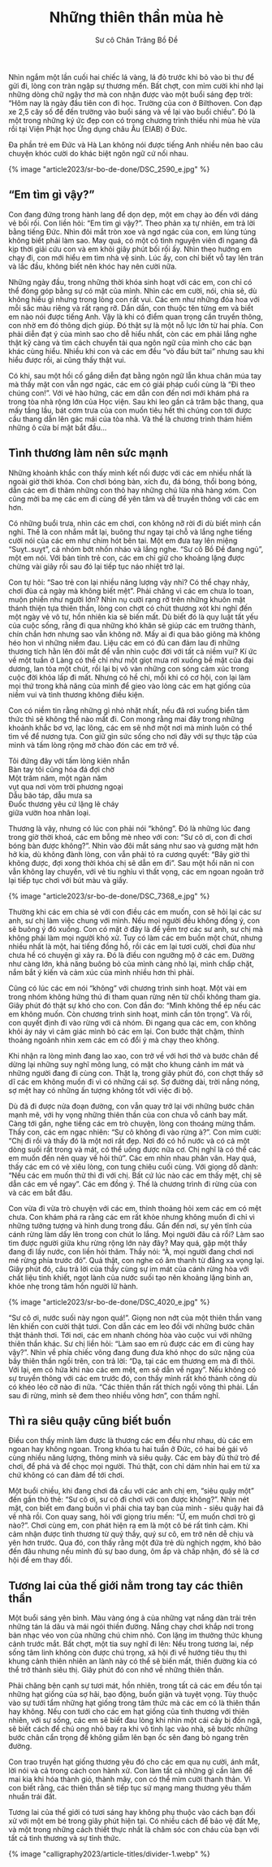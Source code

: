 ﻿---
title: Những thiên thần mùa hè
author: Sư cô Chân Trăng Bồ Đề
---

Nhìn ngắm một lần cuối hai chiếc lá vàng, lá đỏ trước khi bỏ vào bì thư để gửi đi, lòng con tràn ngập sự thương mến. Bất chợt, con mỉm cười khi nhớ lại những dòng chữ ngây thơ mà con nhận được vào một buổi sáng đẹp trời: “Hôm nay là ngày đầu tiên con đi học. Trường của con ở Bilthoven. Con đạp xe 2,5 cây số để đến trường vào buổi sáng và về lại vào buổi chiều”. Đó là một trong những ký ức đẹp con có trong chương trình thiếu nhi mùa hè vừa rồi tại Viện Phật học Ứng dụng châu Âu (EIAB) ở Đức.

Đa phần trẻ em Đức và Hà Lan không nói được tiếng Anh nhiều nên bao câu chuyện khóc cười do khác biệt ngôn ngữ cứ nối nhau.

{% image "article2023/sr-bo-de-done/DSC_2590_e.jpg" %}

## “Em tìm gì vậy?”

Con đang đứng trong hành lang để dọn dẹp, một em chạy ào đến với dáng vẻ bối rối. Con liền hỏi: “Em tìm gì vậy?”. Theo phản xạ tự nhiên, em trả lời bằng tiếng Đức. Nhìn đôi mắt tròn xoe và ngơ ngác của con, em lúng túng không biết phải làm sao. May quá, có một cô tình nguyện viên đi ngang đã kịp thời giải cứu con và em khỏi giây phút bối rối ấy. Nhìn theo hướng em chạy đi, con mới hiểu em tìm nhà vệ sinh. Lúc ấy, con chỉ biết vỗ tay lên trán và lắc đầu, không biết nên khóc hay nên cười nữa.

Những ngày đầu, trong những thời khóa sinh hoạt với các em, con chỉ có thể đóng góp bằng sự có mặt của mình. Nhìn các em cười, nói, chia sẻ, dù không hiểu gì nhưng trong lòng con rất vui. Các em như những đóa hoa với mỗi sắc màu riêng và rất rạng rỡ. Dần dần, con thuộc tên từng em và biết em nào nói được tiếng Anh. Vậy là khi có điểm quan trọng cần truyền thông, con nhờ em đó thông dịch giúp. Đó thật sự là một nỗ lực lớn từ hai phía. Con phải diễn đạt ý của mình sao cho dễ hiểu nhất, còn các em phải lắng nghe thật kỹ càng và tìm cách chuyển tải qua ngôn ngữ của mình cho các bạn khác cùng hiểu. Nhiều khi con và các em đều “vò đầu bứt tai” nhưng sau khi hiểu được rồi, ai cũng thấy thật vui. 

Có khi, sau một hồi cố gắng diễn đạt bằng ngôn ngữ lẫn khua chân múa tay mà thấy mặt con vẫn ngơ ngác, các em có giải pháp cuối cùng là “Đi theo chúng con!”. Với vẻ hào hứng, các em dẫn con đến nơi mới khám phá ra trong tòa nhà rộng lớn của Học viện. Sau khi leo gần cả trăm bậc thang, qua mấy tầng lầu, bát cơm trưa của con muốn tiêu hết thì chúng con tới được cầu thang dẫn lên gác mái của tòa nhà. Và thế là chương trình thám hiểm những ô cửa bí mật bắt đầu…

## Tình thương làm nên sức mạnh

Những khoảnh khắc con thấy mình kết nối được với các em nhiều nhất là ngoài giờ thời khóa. Con chơi bóng bàn, xích đu, đá bóng, thổi bong bóng, dẫn các em đi thăm những con thỏ hay những chú lừa nhà hàng xóm. Con cũng mời ba mẹ các em đi cùng để yên tâm và dễ truyền thông với các em hơn. 

Có những buổi trưa, nhìn các em chơi, con không nỡ rời đi dù biết mình cần nghỉ. Thế là con nhắm mắt lại, buông thư ngay tại chỗ và lắng nghe tiếng cười nói của các em như chim hót bên tai. Một em đưa tay lên miệng “Suỵt..suỵt”, cả nhóm bớt nhốn nháo và lắng nghe. “Sư cô Bồ Đề đang ngủ”, một em nói. Với bản tính trẻ con, các em chỉ giữ cho khoảng lặng được chừng vài giây rồi sau đó lại tiếp tục náo nhiệt trở lại. 

Con tự hỏi: “Sao trẻ con lại nhiều năng lượng vậy nhỉ? Có thể chạy nhảy, chơi đùa cả ngày mà không biết mệt”. Phải chăng vì các em chưa lo toan, muộn phiền như người lớn? Nhìn nụ cười rạng rỡ trên những khuôn mặt thánh thiện tựa thiên thần, lòng con chợt có chút thương xót khi nghĩ đến một ngày vẻ vô tư, hồn nhiên kia sẽ biến mất. Dù biết đó là quy luật tất yếu của cuộc sống, rằng đi qua những khó khăn sẽ giúp các em trưởng thành, chín chắn hơn nhưng sao vẫn không nỡ. Mấy ai đi qua bão giông mà không héo hon vì những niềm đau. Liệu các em có đủ can đảm lau đi những thương tích hằn lên đôi mắt để vẫn nhìn cuộc đời với tất cả niềm vui? Kí ức về một tuần ở Làng có thể chỉ như một giọt mưa rơi xuống bề mặt của đại dương, lan tỏa một chút, rồi lại bị vô vàn những con sóng cảm xúc trong cuộc đời khỏa lấp đi mất. Nhưng có hề chi, mỗi khi có cơ hội, con lại làm mọi thứ trong khả năng của mình để gieo vào lòng các em hạt giống của niềm vui và tình thương không điều kiện. 

Con có niềm tin rằng những gì nhỏ nhặt nhất, nếu đã rơi xuống biển tâm thức thì sẽ không thể nào mất đi. Con mong rằng mai đây trong những khoảnh khắc bơ vơ, lạc lõng, các em sẽ nhớ một nơi mà mình luôn có thể tìm về để nương tựa. Con giữ gìn sức sống cho nơi đây với sự thực tập của mình và tấm lòng rộng mở chào đón các em trở về.

<div class="verse"><p>Tôi đứng đây với tấm lòng kiên nhẫn<br/>
Bàn tay tôi cũng hóa đá đợi chờ<br/>
Một trăm năm, một ngàn năm<br/>
vụt qua nơi vòm trời phương ngoại<br/>
Dẫu bão táp, dẫu mưa sa<br/>
Đuốc thương yêu cứ lặng lẽ cháy<br/>
giữa vườn hoa nhân loại.</p></div>

Thương là vậy, nhưng có lúc con phải nói “không”. Đó là những lúc đang trong giờ thời khoá, các em bỗng mè nheo với con: “Sư cô ơi, con đi chơi bóng bàn được không?”. Nhìn vào đôi mắt sáng như sao và gương mặt hớn hở kia, dù không đành lòng, con vẫn phải tỏ ra cương quyết: “Bây giờ thì không được, đợi xong thời khóa chị sẽ dẫn em đi”. Sau một hồi năn nỉ con vẫn không lay chuyển, với vẻ tiu nghỉu vì thất vọng, các em ngoan ngoãn trở lại tiếp tục chơi với bút màu và giấy. 

{% image "article2023/sr-bo-de-done/DSC_7368_e.jpg" %}

Thường khi các em chia sẻ với con điều các em muốn, con sẽ hỏi lại các sư anh, sư chị làm việc chung với mình. Nếu mọi người đều không đồng ý, con sẽ buông ý đó xuống. Con có mặt ở đây là để yểm trợ các sư anh, sư chị mà không phải làm mọi người khó xử. Tuy có làm các em buồn một chút, nhưng nhiều nhất là một, hai tiếng đồng hồ, rồi các em lại tươi cười, chơi đùa như chưa hề có chuyện gì xảy ra. Đó là điều con ngưỡng mộ ở các em. Dường như càng lớn, khả năng buông bỏ của mình càng nhỏ lại, mình chấp chặt, nắm bắt ý kiến và cảm xúc của mình nhiều hơn thì phải. 

Cũng có lúc các em nói “không” với chương trình sinh hoạt. Một vài em trong nhóm không hứng thú đi tham quan rừng nên từ chối không tham gia. Giây phút đó thật sự khó cho con. Con đắn đo: “Mình không thể ép nếu các em không muốn. Còn chương trình sinh hoạt, mình cần tôn trọng”. Và rồi, con quyết định đi vào rừng với cả nhóm. Đi ngang qua các em, con không khỏi áy náy vì cảm giác mình bỏ các em lại. Con bước thật chậm, thỉnh thoảng ngoảnh nhìn xem các em có đổi ý mà chạy theo không. 

Khi nhận ra lòng mình đang lao xao, con trở về với hơi thở và bước chân để dừng lại những suy nghĩ mông lung, có mặt cho khung cảnh im mát và những người đang đi cùng con. Thật lạ, trong giây phút đó, con chợt thấy sở dĩ các em không muốn đi vì có những cái sợ. Sợ đường dài, trời nắng nóng, sợ mệt hay có những ấn tượng không tốt với việc đi bộ. 

Dù đã đi được nửa đoạn đường, con vẫn quay trở lại với những bước chân mạnh mẽ, với hy vọng những thiên thần của con chưa vỗ cánh bay mất. Càng tới gần, nghe tiếng các em trò chuyện, lòng con thoáng mừng thầm. Thấy con, các em ngạc nhiên: “Sư cô không đi vào rừng à?”. Con mỉm cười: “Chị đi rồi và thấy đó là một nơi rất đẹp. Nơi đó có hồ nước và có cả một dòng suối rất trong và mát, có thể uống được nữa cơ. Chị nghĩ là có thể các em muốn đến nên quay về hỏi thử”. Các em nhìn nhau phân vân. Hay quá, thấy các em có vẻ xiêu lòng, con tung chiêu cuối cùng. Với giọng dỗ dành: “Nếu các em muốn thử thì đi với chị. Bất cứ lúc nào các em thấy mệt, chị sẽ dẫn các em về ngay”. Các em đồng ý. Thế là chương trình đi rừng của con và các em bắt đầu. 

Con vừa đi vừa trò chuyện với các em, thỉnh thoảng hỏi xem các em có mệt chưa. Con khám phá ra rằng các em rất khỏe nhưng không muốn đi chỉ vì những tưởng tượng và hình dung trong đầu. Gần đến nơi, sự yên tĩnh của cánh rừng làm dấy lên trong con chút lo lắng. Mọi người đâu cả rồi? Làm sao tìm được người giữa khu rừng rộng lớn này đây? May quá, gặp một thầy đang đi lấy nước, con liền hỏi thăm. Thầy nói: “À, mọi người đang chơi nơi mé rừng phía trước đó”. Quả thật, con nghe có âm thanh từ đằng xa vọng lại. Giây phút đó, câu trả lời của thầy cùng sự im mát của cánh rừng hòa với chất liệu tinh khiết, ngọt lành của nước suối tạo nên khoảng lặng bình an, khỏe nhẹ trong tâm hồn người lữ hành. 

{% image "article2023/sr-bo-de-done/DSC_4020_e.jpg" %}

“Sư cô ơi, nước suối này ngon quá!”. Giọng non nớt của một thiên thần vang lên khiến con cười thật tươi. Con dẫn các em leo đồi với những bước chân thật thảnh thơi. Tới nơi, các em nhanh chóng hòa vào cuộc vui với những thiên thần khác. Sư chị liền hỏi: “Làm sao em rủ được các em đi cùng hay vậy?”. Nhìn về phía chiếc võng đang đung đưa khó nhọc do sức nặng của bầy thiên thần ngồi trên, con trả lời: “Dạ, tại các em thương em mà đi thôi. Với lại, em có hứa khi nào các em mệt, em sẽ dẫn về ngay”. Nếu không có sự truyền thông với các em trước đó, con thấy mình rất khó thành công dù có khéo léo cỡ nào đi nữa. “Các thiên thần rất thích ngồi võng thì phải. Lần sau đi rừng, mình sẽ đem theo nhiều võng hơn”, con thầm nghĩ.

## Thì ra siêu quậy cũng biết buồn

Điều con thấy mình làm được là thương các em đều như nhau, dù các em ngoan hay không ngoan. Trong khóa tu hai tuần ở Đức, có hai bé gái vô cùng nhiều năng lượng, thông minh và siêu quậy. Các em bày đủ thứ trò để chơi, để phá và để chọc mọi người. Thú thật, con chỉ dám nhìn hai em từ xa chứ không có can đảm để tới chơi. 

Một buổi chiều, khi đang chơi đá cầu với các anh chị em, “siêu quậy một” đến gần thỏ thẻ: “Sư cô ơi, sư cô đi chơi với con được không?”. Nhìn nét mặt, con biết em đang buồn vì phải chia tay bạn của mình - siêu quậy hai đã về nhà rồi. Con quay sang, hỏi với giọng trìu mến: “Ừ, em muốn chơi trò gì nào?”. Chơi cùng em, con phát hiện ra em là một cô bé rất tình cảm. Khi cảm nhận được tình thương từ quý thầy, quý sư cô, em trở nên dễ chịu và yên hơn trước. Qua đó, con thấy rằng một đứa trẻ dù nghịch ngợm, khó bảo đến đâu nhưng nếu mình đủ sự bao dung, ôm ấp và chấp nhận, đó sẽ là cơ hội để em thay đổi.

## Tương lai của thế giới nằm trong tay các thiên thần

Một buổi sáng yên bình. Màu vàng óng ả của những vạt nắng dàn trải trên những tán lá dâu và mái ngói thiền đường. Nắng chạy chơi khắp nơi trong bản nhạc véo von của những chú chim nhỏ. Con lặng im thưởng thức khung cảnh trước mắt. Bất chợt, một tia suy nghĩ đi lên: Nếu trong tương lai, nếp sống tâm linh không còn được chú trọng, xã hội đi về hướng tiêu thụ thì khung cảnh thiên nhiên an lành này có thể sẽ biến mất, thiền đường kia có thể trở thành siêu thị. Giây phút đó con nhớ về những thiên thần. 

Phải chăng bên cạnh sự tươi mát, hồn nhiên, trong tất cả các em đều tồn tại những hạt giống của sợ hãi, bạo động, buồn giận và tuyệt vọng. Tùy thuộc vào sự tưới tẩm những hạt giống trong tâm thức mà các em có là thiên thần hay không. Nếu con tưới cho các em hạt giống của tình thương với thiên nhiên, với sự sống, các em sẽ biết đau lòng khi nhìn một cái cây bị đốn ngã, sẽ biết cách để chú ong nhỏ bay ra khi vô tình lạc vào nhà, sẽ bước những bước chân cẩn trọng để không giẫm lên bạn ốc sên đang bò ngang trên đường.

Con trao truyền hạt giống thương yêu đó cho các em qua nụ cười, ánh mắt, lời nói và cả trong cách con hành xử. Con làm tất cả những gì cần làm để mai kia khi hóa thành gió, thành mây, con có thể mỉm cười thanh thản. Vì con biết rằng, các thiên thần sẽ tiếp tục sứ mạng mang thương yêu thấm nhuần trái đất. 

<!-- {% image "article2023/sr-bo-de-done/DSC_3397.jpg" %} -->

Tương lai của thế giới có tươi sáng hay không phụ thuộc vào cách bạn đối xử với một em bé trong giây phút hiện tại. Có nhiều cách để bảo vệ đất Mẹ, và một trong những cách thiết thực nhất là chăm sóc con cháu của bạn với tất cả tình thương và sự tỉnh thức.

<div class="article-end"></div>

{% image "calligraphy2023/article-titles/divider-1.webp" %}

